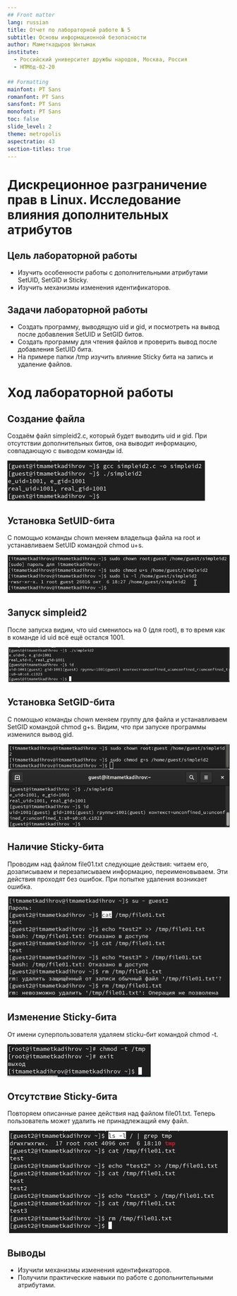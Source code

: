 ```yaml
---
## Front matter
lang: russian
title: Отчет по лабораторной работе № 5
subtitle: Основы информационной безопасности
author: Маметкадыров Ынтымак
institute:
  - Российский университет дружбы народов, Москва, Россия
  - НПМбд-02-20

## Formatting
mainfont: PT Sans
romanfont: PT Sans
sansfont: PT Sans
monofont: PT Sans
toc: false
slide_level: 2
theme: metropolis
aspectratio: 43
section-titles: true
---
```


# Дискреционное разграничение прав в Linux. Исследование влияния дополнительных атрибутов

## Цель лабораторной работы

- Изучить особенности работы с дополнительными атрибутами SetUID, SetGID и Sticky.
- Изучить механизмы изменения идентификаторов.

## Задачи лабораторной работы

- Создать программу, выводящую uid и gid, и посмотреть на вывод после добавления SetUID и SetGID битов.
- Создать программу для чтения файлов и проверить вывод после добавления SetUID бита.
- На примере папки /tmp изучить влияние Sticky бита на запись и удаление файлов.

# Ход лабораторной работы

## Создание файла

Создаём файл simpleid2.c, который будет выводить uid и gid. При отсутствии дополнительных битов, она выводит информацию, совпадающую с выводом команды id.

![Результат работы simpleid2](image/screenshot_8.png)

## Установка SetUID-бита

С помощью команды chown меняем владельца файла на root и устанавливаем SetUID командой chmod u+s.

![Установка SetUID-бита](image/screenshot_9.png)

## Запуск simpleid2

После запуска видим, что uid сменилось на 0 (для root), в то время как в команде id uid всё ещё остался 1001.

![Результат работы simpleid2](image/screenshot_10.png)

## Установка SetGID-бита

С помощью команды chown меняем группу для файла и устанавливаем SetGID командой chmod g+s. Видим, что при запуске программы изменился вывод gid.

![Установка setGID-бита](image/screenshot_11.png)

## Наличие Sticky-бита

Проводим над файлом file01.txt следующие действия: читаем его, дозаписываем и перезаписываем информацию, переименовываем. Эти действия проходят без ошибок. При попытке удаления возникает ошибка.

![Действия над файлом](image/screenshot_15.png)

## Изменение Sticky-бита

От имени суперпользователя удаляем sticku-бит командой chmod -t.

![Удаление Sticky-бита](image/screenshot_18.png)

## Отсутствие Sticky-бита

Повторяем описанные ранее действия над файлом file01.txt. Теперь пользователь может удалить не принадлежащий ему файл.

![Действия над файлом](image/screenshot_16.png)

## Выводы

- Изучили механизмы изменения идентификаторов.
- Получили практические навыки по работе с допольнительными атрибутами.

